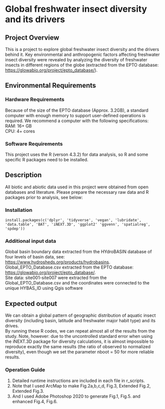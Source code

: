 # Global freshwater insect diversity and its drivers

## Project Overview 
This is a project to explore global freshwater insect diversity and the drivers behind it. Key environmental and anthropogenic factors affecting freshwater insect diversity were revealed by analyzing the diversity of freshwater insects in different regions of the globe (extracted from the EPTO database: https://glowabio.org/project/epto_database/).

## Environmental Requirements 

### Hardware Requirements
Because of the size of the EPTO database (Approx. 3.2GB), a standard computer with enough memory to support user-defined operations is required. We recommend a computer with the following specifications:  
RAM: 16+ GB  
CPU: 4+ cores

### Software Requirements
This project uses the R (verson 4.3.2) for data analysis, so R and some specific R packages need to be installed. 

## Description
All biotic and abiotic data used in this project were obtained from open databases and literature. Please prepare the necessary raw data and R packages prior to analysis, see below:

### Installation
`install.packages(c('dplyr', 'tidyverse', 'vegan', 'lubridate', 'data.table', 'BAT', 'iNEXT.3D', 'ggplot2' 'ggvenn', 'spatialreg', 'spdep'))`

### Additional input data

Global basin boundary data extracted from the HYdroBASIN database of four levels of basin data, see: https://www.hydrosheds.org/products/hydrobasins.  
Global_EPTO_Database.csv extracted from the EPTO database: https://glowabio.org/project/epto_database/.  
Site data: site001-site007 were extracted from the Global_EPTO_Database.csv and the coordinates were connected to the unique HYBAS_ID using Qgis software

## Expected output
We can obtain a global pattern of geographic distribution of aquatic insect diversity (including basin, latitude and freshwater major habit type) and its drives.  
By running these R codes, we can repeat almost all of the results from the study. Note, however: due to the uncontrolled standard error when using the iNEXT.3D package for diversity calculations, it is almost impossible to reproduce exactly the same results (the ratio of observed to normalized diversity), even though we set the parameter nboot = 50 for more reliable results.

###  Operation Guide
1. Detailed runtime instructions are included in each file in r_scripts.  
2. Note that I used ArcMap to make Fig.2a,b,c,d, Fig.3, Extended Fig.2, Extended Fig.3.  
3. And I used Adobe Photoshop 2020 to generate Fig.1, Fig.5. and enhanced Fig.4, Fig.6.  
